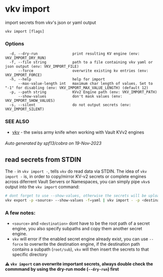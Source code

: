 # vkv import

import secrets from vkv's json or yaml output

```
vkv import [flags]
```

### Options

```
  -d, --dry-run                print resulting KV engine (env: VKV_IMPORT_DRY_RUN)
  -f, --file string            path to a file containing vkv yaml or json output (env: VKV_IMPORT_FILE)
      --force                  overwrite existing kv entries (env: VKV_IMPORT_FORCE)
  -h, --help                   help for import
      --max-value-length int   maximum char length of values. Set to "-1" for disabling (env: VKV_IMPORT_MAX_VALUE_LENGTH) (default 12)
  -p, --path string            KVv2 Engine path (env: VKV_IMPORT_PATH)
      --show-values            don't mask values (env: VKV_IMPORT_SHOW_VALUES)
  -s, --silent                 do not output secrets (env: VKV_IMPORT_SILENT)
```

### SEE ALSO

* [vkv](vkv.md)	 - the swiss army knife when working with Vault KVv2 engines

###### Auto generated by spf13/cobra on 19-Nov-2023

## read secrets from STDIN 

The `-` in `vkv import -`, tells `vkv` do read data via STDIN. The idea of `vkv import -` is, in order to copy/mirror KV-v2 secrets or complete engines across diferrent Vault Servers or Namespaces, you can simply pipe 
`vkv`s output into the `vkv import` command:

```bash
# dont forget to use --show-values, otherwise the secrets will be uploaded masked.
vkv export -p <source> --show-values -f=yaml | vkv import - -p <destination>
```

### A few notes:
* `<source>` and `<destination>` dont have to be the root path of a secret engine, you also specify subpaths and copy them another secret engine.
* `vkv` will error if the enabled secret engine already exist, you can use `--force` to overwrite the destination engine, if the destination path contains a subpath (`root/sub`), `vkv` will then insert the secrets to that specific directory

**⚠️ `vkv import` can overwrite important secrets, always double check the commmand by using the dry-run mode (`--dry-run`) first**
